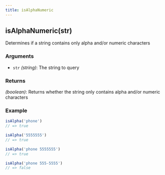 ```yaml
---
title: isAlphaNumeric
---
```


## isAlphaNumeric(str)

Determines if a string contains only alpha and/or numeric characters


### Arguments
* `str` *(string)*: The string to query

### Returns
*(boolean)*: Returns whether the string only contains alpha and/or numeric characters


### Example
```js
isAlpha('phone')
// => true

isAlpha('5555555')
// => true

isAlpha('phone 5555555')
// => true

isAlpha('phone 555-5555')
// => false
```

